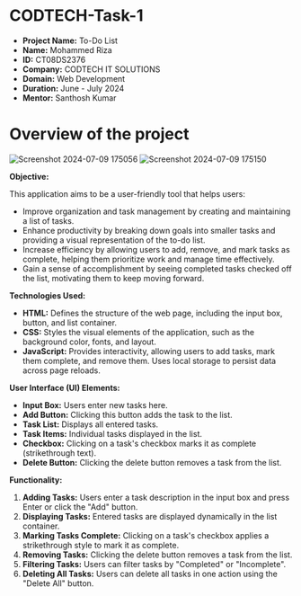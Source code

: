 # CODTECH-Task-1 


* **Project Name:** To-Do List
* **Name:** Mohammed Riza
* **ID:** CT08DS2376
* **Company:** CODTECH IT SOLUTIONS
* **Domain:** Web Development
* **Duration:** June - July 2024
* **Mentor:** Santhosh Kumar 
  
# Overview of the project
![Screenshot 2024-07-09 175056](https://github.com/Riza0603/CODTECH-Task-1/assets/128140883/1e53470f-a2eb-4f70-88dc-c362c41b8288)
![Screenshot 2024-07-09 175150](https://github.com/Riza0603/CODTECH-Task-1/assets/128140883/2a1f812e-c8e9-4846-8262-87b2692aea1b)





**Objective:**


This application aims to be a user-friendly tool that helps users:

* Improve organization and task management by creating and maintaining a list of tasks.
* Enhance productivity by breaking down goals into smaller tasks and providing a visual representation of the to-do list.
* Increase efficiency by allowing users to add, remove, and mark tasks as complete, helping them prioritize work and manage time effectively.
* Gain a sense of accomplishment by seeing completed tasks checked off the list, motivating them to keep moving forward.


**Technologies Used:**

* **HTML:** Defines the structure of the web page, including the input box, button, and list container.
* **CSS:** Styles the visual elements of the application, such as the background color, fonts, and layout.
* **JavaScript:** Provides interactivity, allowing users to add tasks, mark them complete, and remove them. Uses local storage to persist data across page reloads.


**User Interface (UI) Elements:**

* **Input Box:** Users enter new tasks here.
* **Add Button:** Clicking this button adds the task to the list.
* **Task List:** Displays all entered tasks.
* **Task Items:** Individual tasks displayed in the list.
* **Checkbox:** Clicking on a task's checkbox marks it as complete (strikethrough text).
* **Delete Button:** Clicking the delete button removes a task from the list.
  
**Functionality:**

1. **Adding Tasks:** Users enter a task description in the input box and press Enter or click the "Add" button.
2. **Displaying Tasks:** Entered tasks are displayed dynamically in the list container.
3. **Marking Tasks Complete:** Clicking on a task's checkbox applies a strikethrough style to mark it as complete.
4. **Removing Tasks:** Clicking the delete button removes a task from the list.
5. **Filtering Tasks:** Users can filter tasks by "Completed" or "Incomplete".
6. **Deleting All Tasks:** Users can delete all tasks in one action using the "Delete All" button.
